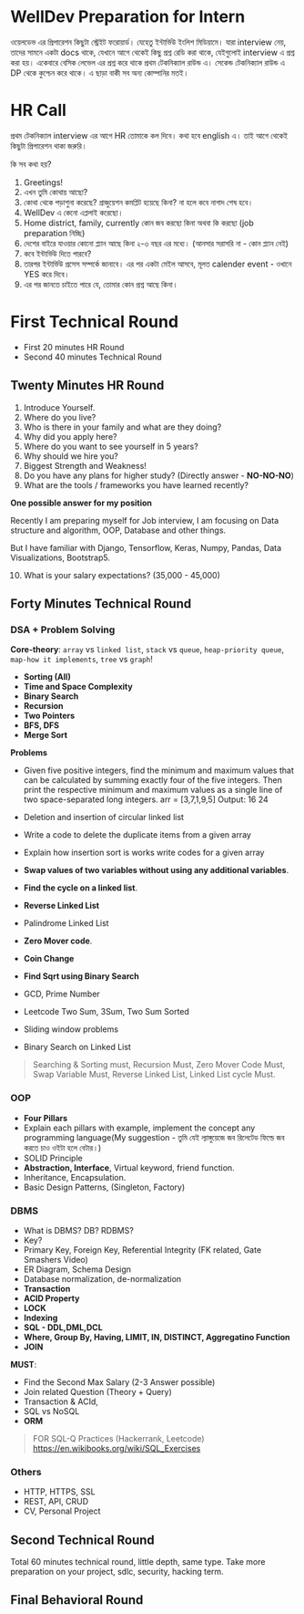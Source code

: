 # WellDev Preparation for Intern

ওয়েলডেভ এর প্রিপারেশন কিছুটা স্ট্রেইট ফরোয়ার্ড। যেহেতু ইন্টার্ভিউ ইংলিশ মিডিয়ামে। যারা interview নেয়, তাদের সামনে একটা docs থাকে, যেখানে আগে থেকেই কিছু প্রশ্ন রেডি করা থাকে, যেইগুলোই interview এ প্রশ্ন করা হয়। একেবারে বেসিক লেভেল এর প্রশ্ন করে থাকে প্রথম টেকনিক্যাল রাউন্ড এ। সেকেন্ড টেকনিক্যাল রাউন্ড এ DP থেকে কুশ্চেন করে থাকে। এ ছাড়া বাকী সব অন্য কোম্পানির মতই। 

# HR Call

প্রথম টেকনিক্যাল interview এর আগে HR তোমাকে কল দিবে। কথা হবে english এ। তাই আগে থেকেই কিছুটা প্রিপারেশন থাকা জরুরি। 

কি সব কথা হয়? 

1. Greetings!
2. এখন তুমি কোথায় আছো? 
3. কোথা থেকে পড়াশুনা করেছে? গ্রাজুয়েশন কমপ্লিট হয়েছে কিনা? না হলে কবে নাগাদ শেষ হবে। 
4. WellDev এ কেনো এপ্ললাই করেছো। 
5. Home district, family, currently কোন জব করছো কিনা অথবা কি করছো (job preparation নিচ্ছি)
6. দেশের বাইরে যাওয়ার কোনো প্ল্যান আছে কিনা ২-৩ বছর এর মধ্যে। (আনসার সরাসরি না - কোন প্ল্যান নেই) 
7. কবে ইন্টার্ভিউ দিতে পারবে? 
8. তারপর ইন্টার্ভিউ প্রসেস সম্পর্কে জানাবে। এর পর একটা মেইল আসবে, মূলত calender event - ওখানে YES করে দিবে। 
9. এর পর জানতে চাইতে পারে যে, তোমার কোন প্রশ্ন আছে কিনা। 

# First Technical Round

- First 20 minutes HR Round
- Second 40 minutes Technical Round

## Twenty Minutes HR Round

1. Introduce Yourself.
2. Where do you live?
3. Who is there in your family and what are they doing?
4. Why did you apply here?
5. Where do you want to see yourself in 5 years?
6. Why should we hire you?
7. Biggest Strength and Weakness!
8. Do you have any plans for higher study? (Directly answer - **NO-NO-NO**)
9. What are the tools / frameworks you have learned recently?

**One possible answer for my position**


Recently I am preparing myself for Job interview, I am focusing on Data structure and algorithm, OOP, Database and other things.

But I have familiar with Django, Tensorflow, Keras, Numpy, Pandas, Data Visualizations, Bootstrap5.

10. What is your salary expectations? (35,000 - 45,000)

## Forty Minutes Technical Round

### DSA + Problem Solving

**Core-theory**: `array` vs `linked list`, `stack` vs `queue`, `heap-priority queue`, `map-how it implements`, `tree` vs `graph`!

  - **Sorting (All)**
  - **Time and Space Complexity**
  - **Binary Search**
  - **Recursion** 
  - **Two Pointers**
  - **BFS, DFS**
  - **Merge Sort**

**Problems**

- Given five positive integers, find the minimum and maximum values that can be calculated by summing exactly four of the five integers. Then print the respective minimum and maximum values as a single line of two space-separated long integers.
arr = [3,7,1,9,5]
Output: 16 24

- Deletion and insertion of circular linked list
- Write a code to delete the duplicate items from a given array
- Explain how insertion sort is works write codes for a given array
- **Swap values of two variables without using any additional variables**.
- **Find the cycle on a linked list**.
- **Reverse Linked List**
- Palindrome Linked List
- **Zero Mover code**.
- **Coin Change**
- **Find Sqrt using Binary Search**
- GCD, Prime Number
- Leetcode Two Sum, 3Sum, Two Sum Sorted
- Sliding window problems
- Binary Search on Linked List


> Searching & Sorting must, Recursion Must, Zero Mover Code Must, Swap Variable Must, Reverse Linked List, Linked List cycle Must.


### OOP

- **Four Pillars**
- Explain each pillars with example, implement the concept any programming language(My suggestion - তুমি যেই ল্যাঙ্গুয়েজে জব রিলেটেড ফিল্ডে জব করতে চাও ওইটা হলে বেটার।)
- SOLID Principle
- **Abstraction, Interface**, Virtual keyword, friend function.
- Inheritance, Encapsulation.
- Basic Design Patterns, (Singleton, Factory)


### DBMS

- What is DBMS? DB? RDBMS?
- Key?
- Primary Key, Foreign Key, Referential Integrity (FK related, Gate Smashers Video)
- ER Diagram, Schema Design
- Database normalization, de-normalization
- **Transaction**
- **ACID Property**
- **LOCK**
- **Indexing**
- **SQL - DDL,DML,DCL**
- **Where, Group By, Having, LIMIT, IN, DISTINCT, Aggregatino Function**
- **JOIN**

**MUST**:

- Find the Second Max Salary (2-3 Answer possible)
- Join related Question (Theory + Query)
- Transaction & ACId, 
- SQL vs NoSQL
- **ORM**

> FOR SQL-Q Practices (Hackerrank, Leetcode)
> https://en.wikibooks.org/wiki/SQL_Exercises

### Others

- HTTP, HTTPS, SSL
- REST, API, CRUD
- CV, Personal Project

## Second Technical Round

Total 60 minutes technical round, little depth, same type. Take more preparation on your project, sdlc, security, hacking term.

## Final Behavioral Round
